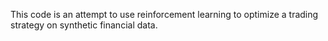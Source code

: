This code is an attempt to use reinforcement learning to optimize a trading strategy on synthetic financial data. 
